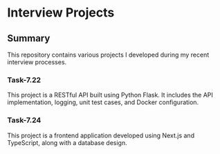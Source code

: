 # Interview Projects

## Summary

This repository contains various projects I developed during my recent interview processes.

### Task-7.22

This project is a RESTful API built using Python Flask. It includes the API implementation, logging, unit test cases, and Docker configuration.

### Task-7.24

This project is a frontend application developed using Next.js and TypeScript, along with a database design.

